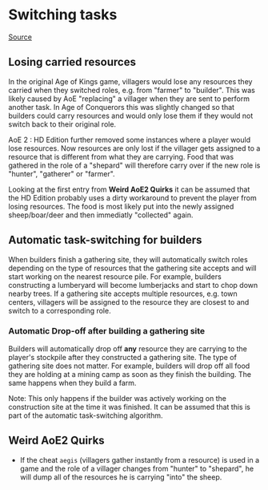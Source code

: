 # Switching tasks

[Source](https://www.youtube.com/watch?v=FK__AnTL400)

## Losing carried resources

In the original Age of Kings game, villagers would lose any resources they carried when they switched roles, e.g. from "farmer" to "builder". This was likely caused by AoE "replacing" a villager when they are sent to perform another task. In Age of Conquerors this was slightly changed so that builders could carry resources and would only lose them if they would not switch back to their original role.

AoE 2 : HD Edition further removed some instances where a player would lose resources. Now resources are only lost if the villager gets assigned to a resource that is different from what they are carrying. Food that was gathered in the role of a "shepard" will therefore carry over if the new role is "hunter", "gatherer" or "farmer".

Looking at the first entry from **Weird AoE2 Quirks** it can be assumed that the HD Edition probably uses a dirty workaround to prevent the player from losing resources. The food is most likely put into the newly assigned sheep/boar/deer and then immediatly "collected" again.

## Automatic task-switching for builders

When builders finish a gathering site, they will automatically switch roles depending on the type of resources that the gathering site accepts and will start working on the nearest resource pile. For example, builders constructing a lumberyard will become lumberjacks and start to chop down nearby trees. If a gathering site accepts multiple resources, e.g. town centers, villagers will be assigned to the resource they are closest to and switch to a corresponding role.

### Automatic Drop-off after building a gathering site

Builders will automatically drop off **any** resource they are carrying to the player's stockpile after they constructed a gathering site. The type of gathering site does not matter. For example, builders will drop off all food they are holding at a mining camp as soon as they finish the building. The same happens when they build a farm.

Note: This only happens if the builder was actively working on the construction site at the time it was finished. It can be assumed that this is part of the automatic task-switching algorithm.

## Weird AoE2 Quirks

* If the cheat `aegis` (villagers gather instantly from a resource) is used in a game and the role of a villager changes from "hunter" to "shepard", he will dump all of the resources he is carrying "into" the sheep.
